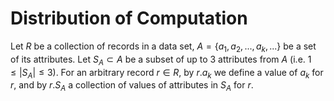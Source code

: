 # Distribution of Computation

Let $R$ be a collection of records in a data set, ${A = \{a_1, a_2, ..., a_k, ...\}}$ be a set of its attributes. Let $S_A \subset A$ be a subset of up to 3 attributes from $A$ (i.e. $1 \leq |S_A| \leq 3$). For an arbitrary record $r\in R$, by $r.a_k$ we define a value of $a_k$ for $r$, and by $r.S_A$ a collection of values of attributes in $S_A$ for $r$.